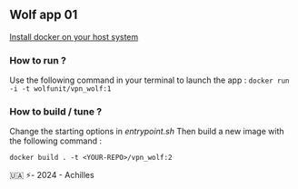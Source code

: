 ## Wolf app 01

[Install docker on your host system](https://docs.docker.com/engine/install/)

### How to run ?
Use the following command in your terminal to launch the app :
```docker run -i -t wolfunit/vpn_wolf:1```

### How to build / tune ?
Change the starting options in *entrypoint.sh*
Then build a new image with the following command : 
```
docker build . -t <YOUR-REPO>/vpn_wolf:2
```


🇺🇦 ⚡- 2024 - Achilles
